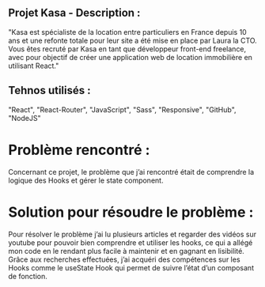 
## Projet Kasa - Description :
"Kasa est spécialiste de la location entre particuliers en France depuis 10 ans et une refonte totale pour leur site a été mise en place par Laura la CTO. Vous êtes recruté par Kasa en tant que développeur front-end freelance, avec pour objectif de créer une application web de location immobilière en utilisant React."

## Tehnos utilisés :
"React", "React-Router", "JavaScript", "Sass", "Responsive", "GitHub", "NodeJS"

# Problème rencontré :
Concernant ce projet, le problème que j’ai rencontré était de comprendre la logique des Hooks et gérer le state component.  

# Solution pour résoudre le problème :
Pour résolver le problème j’ai lu plusieurs articles et regarder des vidéos sur youtube pour pouvoir bien comprendre et utiliser les hooks, ce qui a allégé mon code en le rendant plus facile à maintenir et en gagnant en lisibilité. Grâce aux recherches effectuées, j’ai acquéri des compétences sur les Hooks comme le useState Hook qui permet de suivre l’état d’un composant de fonction. 
